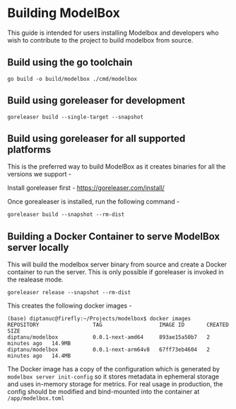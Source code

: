 # Building ModelBox 

This guide is intended for users installing Modelbox and developers who wish to contribute to the project to build modelbox from source.

## Build using the go toolchain

```
go build -o build/modelbox ./cmd/modelbox
````

## Build using goreleaser for development
```
goreleaser build --single-target --snapshot
```

## Build using goreleaser for all supported platforms

This is the preferred way to build ModelBox as it creates binaries for all the versions we support -

Install goreleaser first - https://goreleaser.com/install/

Once gorealeaser is installed, run the following command -
```
goreleaser build --snapshot --rm-dist
```

## Building a Docker Container to serve ModelBox server locally
This will build the modelbox server binary from source and create a Docker container to run the server. This is only possible if goreleaser is invoked in the realease mode.
```
goreleaser release --snapshot --rm-dist
```

This creates the following docker images -
```
(base) diptanuc@firefly:~/Projects/modelbox$ docker images
REPOSITORY                 TAG                  IMAGE ID       CREATED         SIZE
diptanu/modelbox           0.0.1-next-amd64     893ae15a50b7   2 minutes ago   14.9MB
diptanu/modelbox           0.0.1-next-arm64v8   67ff73eb4604   2 minutes ago   14.4MB
```

The Docker image has a copy of the configuration which is generated by `modelbox server init-config` so it stores metadata in ephemeral storage and uses in-memory storage for metrics. For real usage in production, the config should be modified and bind-mounted into the container at `/app/modelbox.toml`